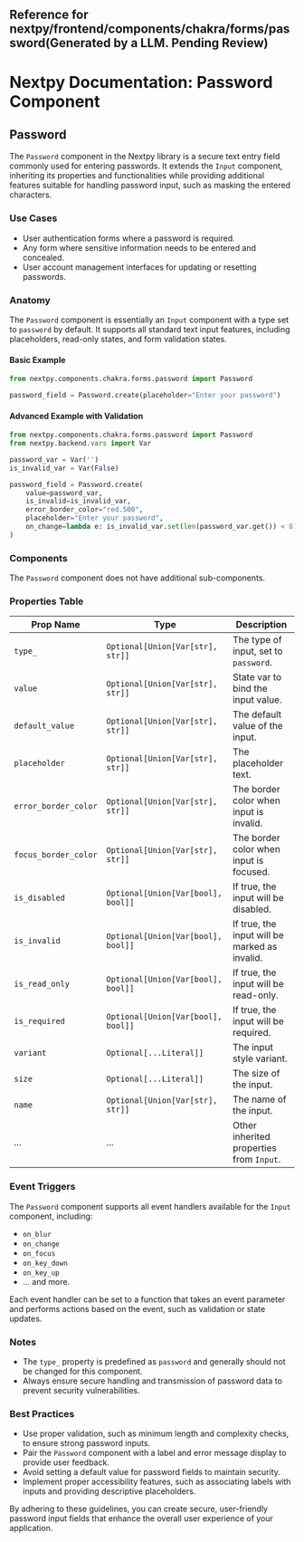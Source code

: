 ##  Reference for nextpy/frontend/components/chakra/forms/password(Generated by a LLM. Pending Review)

# Nextpy Documentation: Password Component

## Password

The `Password` component in the Nextpy library is a secure text entry field commonly used for entering passwords. It extends the `Input` component, inheriting its properties and functionalities while providing additional features suitable for handling password input, such as masking the entered characters.

### Use Cases
- User authentication forms where a password is required.
- Any form where sensitive information needs to be entered and concealed.
- User account management interfaces for updating or resetting passwords.

### Anatomy
The `Password` component is essentially an `Input` component with a type set to `password` by default. It supports all standard text input features, including placeholders, read-only states, and form validation states.

#### Basic Example
```python
from nextpy.components.chakra.forms.password import Password

password_field = Password.create(placeholder="Enter your password")
```

#### Advanced Example with Validation
```python
from nextpy.components.chakra.forms.password import Password
from nextpy.backend.vars import Var

password_var = Var('')
is_invalid_var = Var(False)

password_field = Password.create(
    value=password_var,
    is_invalid=is_invalid_var,
    error_border_color="red.500",
    placeholder="Enter your password",
    on_change=lambda e: is_invalid_var.set(len(password_var.get()) < 8)
)
```

### Components
The `Password` component does not have additional sub-components.

### Properties Table
| Prop Name          | Type                                      | Description                              |
|--------------------|-------------------------------------------|------------------------------------------|
| `type_`            | `Optional[Union[Var[str], str]]`          | The type of input, set to `password`.    |
| `value`            | `Optional[Union[Var[str], str]]`          | State var to bind the input value.       |
| `default_value`    | `Optional[Union[Var[str], str]]`          | The default value of the input.          |
| `placeholder`      | `Optional[Union[Var[str], str]]`          | The placeholder text.                    |
| `error_border_color`| `Optional[Union[Var[str], str]]`         | The border color when input is invalid.  |
| `focus_border_color`| `Optional[Union[Var[str], str]]`         | The border color when input is focused.  |
| `is_disabled`      | `Optional[Union[Var[bool], bool]]`        | If true, the input will be disabled.     |
| `is_invalid`       | `Optional[Union[Var[bool], bool]]`        | If true, the input will be marked as invalid. |
| `is_read_only`     | `Optional[Union[Var[bool], bool]]`        | If true, the input will be read-only.    |
| `is_required`      | `Optional[Union[Var[bool], bool]]`        | If true, the input will be required.     |
| `variant`          | `Optional[...Literal]]`                   | The input style variant.                 |
| `size`             | `Optional[...Literal]]`                   | The size of the input.                   |
| `name`             | `Optional[Union[Var[str], str]]`          | The name of the input.                   |
| ...                | ...                                       | Other inherited properties from `Input`. |

### Event Triggers
The `Password` component supports all event handlers available for the `Input` component, including:
- `on_blur`
- `on_change`
- `on_focus`
- `on_key_down`
- `on_key_up`
- ... and more.

Each event handler can be set to a function that takes an event parameter and performs actions based on the event, such as validation or state updates.

### Notes
- The `type_` property is predefined as `password` and generally should not be changed for this component.
- Always ensure secure handling and transmission of password data to prevent security vulnerabilities.

### Best Practices
- Use proper validation, such as minimum length and complexity checks, to ensure strong password inputs.
- Pair the `Password` component with a label and error message display to provide user feedback.
- Avoid setting a default value for password fields to maintain security.
- Implement proper accessibility features, such as associating labels with inputs and providing descriptive placeholders.

By adhering to these guidelines, you can create secure, user-friendly password input fields that enhance the overall user experience of your application.